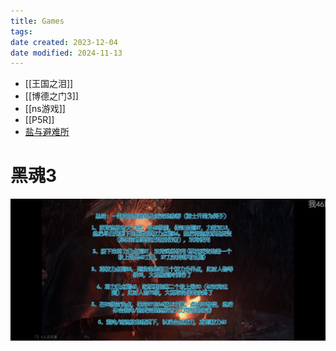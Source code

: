 ```yaml
---
title: Games
tags:
date created: 2023-12-04
date modified: 2024-11-13
---
```

- [[王国之泪]]
- [[博德之门3]]
- [[ns游戏]]
- [[P5R]]
- [盐与避难所](Games/盐与避难所.md)

# 黑魂3

![](Games/attachments/Screenshot_20241113_170340.jpg)
